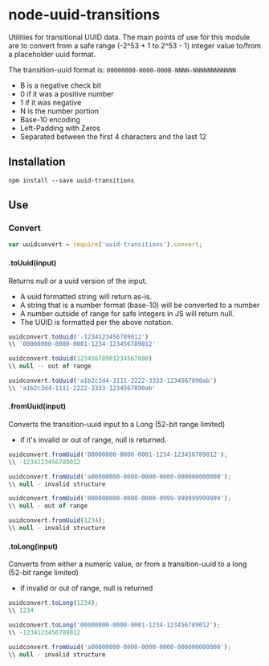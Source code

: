 node-uuid-transitions
=====================

Utilities for transitional UUID data.  The main points of use for this module are to convert from a safe range (-2^53 + 1 to 2^53 - 1) integer value to/from a placeholder uuid format.

The transition-uuid format is: `00000000-0000-000B-NNNN-NNNNNNNNNNNN`
* B is a negative check bit 
 * 0 if it was a positive number
 * 1 if it was negative
* N is the number portion
 * Base-10 encoding
 * Left-Padding with Zeros
 * Separated between the first 4 characters and the last 12 


## Installation

```
npm install --save uuid-transitions
```


## Use

### Convert

```javascript
var uuidconvert = require('uuid-transitions').convert;

```

#### .toUuid(input)

Returns null or a uuid version of the input.
* A uuid formatted string will return as-is.
* A string that is a number format (base-10) will be converted to a number
* A number outside of range for safe integers in JS will return null.
* The UUID is formatted per the above notation.

```javascript
uuidconvert.toUuid('-1234123456789012')
\\ '00000000-0000-0001-1234-123456789012'

uuidconvert.toUuid(12345678901234567890)
\\ null -- out of range

uuidconvert.toUuid('a1b2c3d4-1111-2222-3333-1234567890ab')
\\ 'a1b2c3d4-1111-2222-3333-1234567890ab'
```

#### .fromUuid(input)

Converts the transition-uuid input to a Long (52-bit range limited)
* if it's invalid or out of range, null is returned.

```javascript
uuidconvert.fromUuid('00000000-0000-0001-1234-123456789012');
\\ -1234123456789012

uuidconvert.fromUuid('a00000000-0000-0000-0000-000000000000');
\\ null - invalid structure

uuidconvert.fromUuid('000000000-0000-0000-9999-999999999999');
\\ null - out of range

uuidconvert.fromUuid(1234);
\\ null - invalid structure
```

#### .toLong(input)

Converts from either a numeric value, or from a transition-uuid to a long (52-bit range limited)
* if invalid or out of range, null is returned

```javascript
uuidconvert.toLong(1234);
\\ 1234

uuidconvert.toLong('00000000-0000-0001-1234-123456789012');
\\ -1234123456789012

uuidconvert.fromUuid('a00000000-0000-0000-0000-000000000000');
\\ null - invalid structure
```
